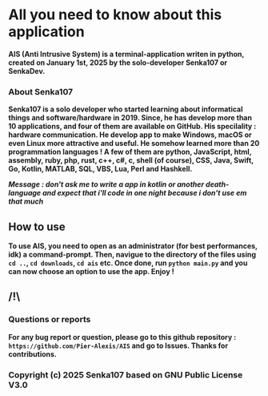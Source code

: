 # All you need to know about this application
**AIS (Anti Intrusive System) is a terminal-application writen in python, created on January 1st, 2025 by the solo-developer Senka107 or SenkaDev.**
### About Senka107
**Senka107 is a solo developer who started learning about informatical things and software/hardware in 2019. Since, he has develop more than 10 applications,
and four of them are available on GitHub. His specilality : hardware communication. He develop app to make Windows, macOS or even Linux more attractive and useful.
 He somehow learned more than 20 programmation languages ! A few of them are python, JavaScript, html, assembly, ruby, php, rust, c++, c#, c, shell (of course),
 CSS, Java, Swift, Go, Kotlin, MATLAB, SQL, VBS, Lua, Perl and Hashkell.**

 ***Message : don't ask me to write a app in kotlin or another death-language and expect that i'll code in one night because i don't use em that much***

 ## How to use
 **To use AIS, you need to open as an administrator (for best performances, idk) a command-prompt. Then, navigue to the directory of the files using `cd ..`, `cd downloads`, `cd ais` etc.
  Once done, run `python main.py` and you can now choose an option to use the app. Enjoy !**

  ## /!\
  ### Questions or reports
**For any bug report or question, please go to this github repository : `https://github.com/Pier-Alexis/AIS` and go to Issues. Thanks for contributions.**

### Copyright (c) 2025 Senka107 based on GNU Public License V3.0
